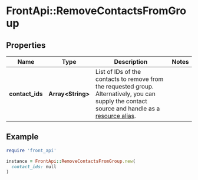 # FrontApi::RemoveContactsFromGroup

## Properties

| Name | Type | Description | Notes |
| ---- | ---- | ----------- | ----- |
| **contact_ids** | **Array&lt;String&gt;** | List of IDs of the contacts to remove from the requested group. Alternatively, you can supply the contact source and handle as a [resource alias](https://dev.frontapp.com/docs/resource-aliases-1). |  |

## Example

```ruby
require 'front_api'

instance = FrontApi::RemoveContactsFromGroup.new(
  contact_ids: null
)
```

